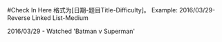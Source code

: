 #Check In Here
格式为[日期-题目Title-Difficulty]。
Example: 2016/03/29-Reverse Linked List-Medium

2016/03/29 - Watched 'Batman v Superman'